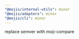 ```yaml
---
"@mojis/internal-utils": minor
"@mojis/adapters": minor
"@mojis/cli": minor
---
```


replace semver with moji-compare
